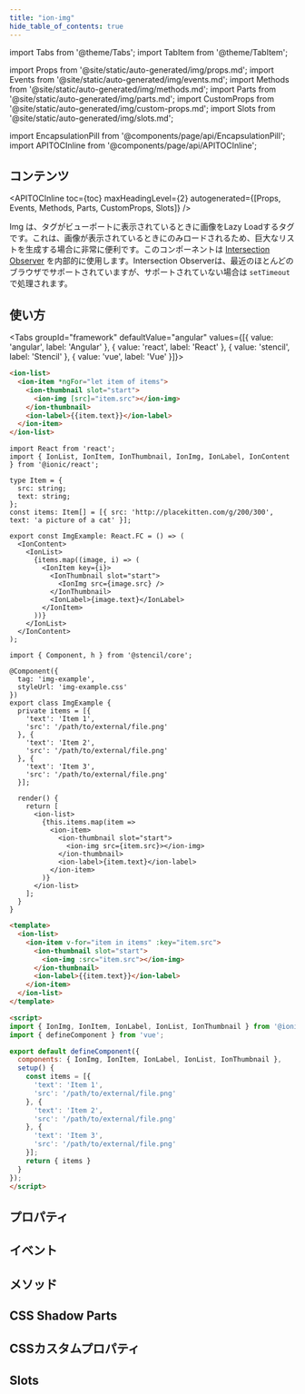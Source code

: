 ```yaml
---
title: "ion-img"
hide_table_of_contents: true
---
```

import Tabs from '@theme/Tabs';
import TabItem from '@theme/TabItem';

import Props from '@site/static/auto-generated/img/props.md';
import Events from '@site/static/auto-generated/img/events.md';
import Methods from '@site/static/auto-generated/img/methods.md';
import Parts from '@site/static/auto-generated/img/parts.md';
import CustomProps from '@site/static/auto-generated/img/custom-props.md';
import Slots from '@site/static/auto-generated/img/slots.md';

<head>
  <title>Img Tag to Lazy Load Images in Viewport | ion-img Tag</title>
  <meta name="description" content="Img tag lazy loads images whenever the tag is in the viewport. Utilize this component when generating large lists—as images are only loaded when visible." />
</head>

import EncapsulationPill from '@components/page/api/EncapsulationPill';
import APITOCInline from '@components/page/api/APITOCInline';

<EncapsulationPill type="shadow" />

<h2 className="table-of-contents__title">コンテンツ</h2>

<APITOCInline
  toc={toc}
  maxHeadingLevel={2}
  autogenerated={[Props, Events, Methods, Parts, CustomProps, Slots]}
/>



Img は、タグがビューポートに表示されているときに画像をLazy Loadするタグです。これは、画像が表示されているときにのみロードされるため、巨大なリストを生成する場合に非常に便利です。このコンポーネントは [Intersection Observer](https://caniuse.com/#feat=intersectionobserver) を内部的に使用します。Intersection Observerは、最近のほとんどのブラウザでサポートされていますが、サポートされていない場合は `setTimeout` で処理されます。




## 使い方

<Tabs groupId="framework" defaultValue="angular" values={[{ value: 'angular', label: 'Angular' }, { value: 'react', label: 'React' }, { value: 'stencil', label: 'Stencil' }, { value: 'vue', label: 'Vue' }]}>

<TabItem value="angular">

```html
<ion-list>
  <ion-item *ngFor="let item of items">
    <ion-thumbnail slot="start">
      <ion-img [src]="item.src"></ion-img>
    </ion-thumbnail>
    <ion-label>{{item.text}}</ion-label>
  </ion-item>
</ion-list>
```


</TabItem>


<TabItem value="react">

```tsx
import React from 'react';
import { IonList, IonItem, IonThumbnail, IonImg, IonLabel, IonContent } from '@ionic/react';

type Item = {
  src: string;
  text: string;
};
const items: Item[] = [{ src: 'http://placekitten.com/g/200/300', text: 'a picture of a cat' }];

export const ImgExample: React.FC = () => (
  <IonContent>
    <IonList>
      {items.map((image, i) => (
        <IonItem key={i}>
          <IonThumbnail slot="start">
            <IonImg src={image.src} />
          </IonThumbnail>
          <IonLabel>{image.text}</IonLabel>
        </IonItem>
      ))}
    </IonList>
  </IonContent>
);
```

</TabItem>


<TabItem value="stencil">

```tsx
import { Component, h } from '@stencil/core';

@Component({
  tag: 'img-example',
  styleUrl: 'img-example.css'
})
export class ImgExample {
  private items = [{
    'text': 'Item 1',
    'src': '/path/to/external/file.png'
  }, {
    'text': 'Item 2',
    'src': '/path/to/external/file.png'
  }, {
    'text': 'Item 3',
    'src': '/path/to/external/file.png'
  }];

  render() {
    return [
      <ion-list>
        {this.items.map(item =>
          <ion-item>
            <ion-thumbnail slot="start">
              <ion-img src={item.src}></ion-img>
            </ion-thumbnail>
            <ion-label>{item.text}</ion-label>
          </ion-item>
        )}
      </ion-list>
    ];
  }
}
```

</TabItem>


<TabItem value="vue">

```html
<template>
  <ion-list>
    <ion-item v-for="item in items" :key="item.src">
      <ion-thumbnail slot="start">
        <ion-img :src="item.src"></ion-img>
      </ion-thumbnail>
      <ion-label>{{item.text}}</ion-label>
    </ion-item>
  </ion-list>
</template>

<script>
import { IonImg, IonItem, IonLabel, IonList, IonThumbnail } from '@ionic/vue';
import { defineComponent } from 'vue';

export default defineComponent({
  components: { IonImg, IonItem, IonLabel, IonList, IonThumbnail },
  setup() {
    const items = [{
      'text': 'Item 1',
      'src': '/path/to/external/file.png'
    }, {
      'text': 'Item 2',
      'src': '/path/to/external/file.png'
    }, {
      'text': 'Item 3',
      'src': '/path/to/external/file.png'
    }];
    return { items }
  }
});
</script>
```


</TabItem>

</Tabs>

## プロパティ
<Props />

## イベント
<Events />

## メソッド
<Methods />

## CSS Shadow Parts
<Parts />

## CSSカスタムプロパティ
<CustomProps />

## Slots
<Slots />